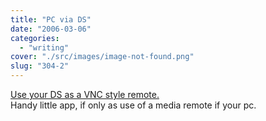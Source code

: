 ```yaml
---
title: "PC via DS"
date: "2006-03-06"
categories: 
  - "writing"
cover: "./src/images/image-not-found.png"
slug: "304-2"
---
```


[Use your DS as a VNC style remote.](http://www.engadget.com/2006/03/06/pointyremote-like-vnc-for-your-ds/)  
Handy little app, if only as use of a media remote if your pc.
